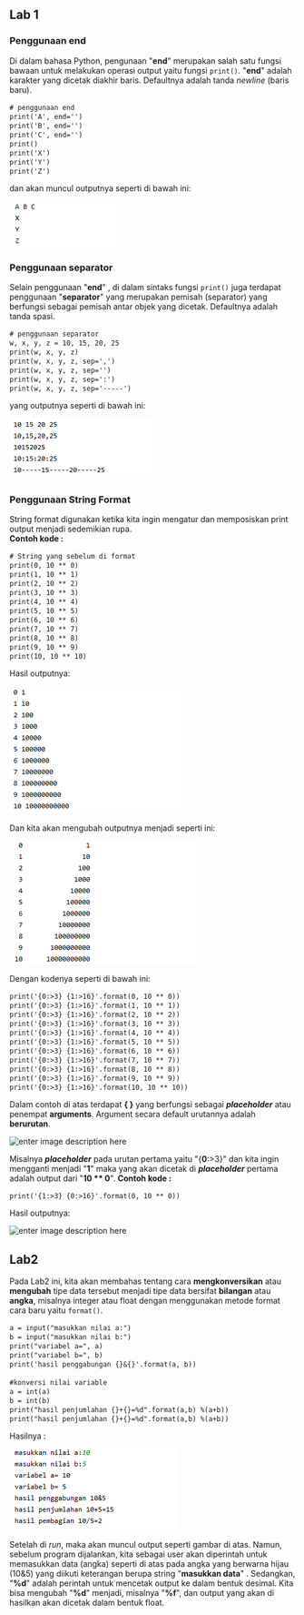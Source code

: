 ## Lab 1

### Penggunaan end
Di dalam bahasa Python, pengunaan "**end**" merupakan salah satu fungsi bawaan untuk melakukan operasi output yaitu fungsi `print()`.  "**end**" adalah karakter yang dicetak diakhir baris. Defaultnya adalah tanda _newline_ (baris baru).

    # penggunaan end  
    print('A', end='')  
    print('B', end='')  
    print('C', end='')  
    print()  
    print('X')  
    print('Y')  
    print('Z')
   
   dan akan muncul outputnya seperti di bawah ini:
   
   ![enter image description here](https://github.com/kameliacindy/Tugas_2/blob/master/img/end.PNG)
   
   ### Penggunaan separator
   Selain penggunaan "**end**" , di dalam sintaks fungsi `print()` juga terdapat penggunaan "**separator**" yang merupakan pemisah (separator) yang berfungsi sebagai pemisah antar objek yang dicetak. Defaultnya adalah tanda spasi.

    # penggunaan separator  
    w, x, y, z = 10, 15, 20, 25  
    print(w, x, y, z)  
    print(w, x, y, z, sep=',')  
    print(w, x, y, z, sep='')  
    print(w, x, y, z, sep=':')  
    print(w, x, y, z, sep='-----')
   yang outputnya seperti di bawah ini:
   
   ![enter image description here](https://github.com/kameliacindy/Tugas_2/blob/master/img/sep.PNG)

### Penggunaan String Format
String format digunakan ketika kita ingin mengatur dan memposiskan print output menjadi sedemikian rupa.  
**Contoh kode :**

    # String yang sebelum di format
    print(0, 10 ** 0)  
    print(1, 10 ** 1)  
    print(2, 10 ** 2)  
    print(3, 10 ** 3)  
    print(4, 10 ** 4)  
    print(5, 10 ** 5)  
    print(6, 10 ** 6)  
    print(7, 10 ** 7)  
    print(8, 10 ** 8)  
    print(9, 10 ** 9)  
    print(10, 10 ** 10)
    
Hasil outputnya:

![enter image description here](https://github.com/kameliacindy/Tugas_2/blob/master/img/string%20format%201.PNG)

Dan kita akan mengubah outputnya menjadi seperti ini:

![enter image description here](https://github.com/kameliacindy/Tugas_2/blob/master/img/string%20format%202.PNG)

Dengan kodenya seperti di bawah ini:

    print('{0:>3} {1:>16}'.format(0, 10 ** 0))  
    print('{0:>3} {1:>16}'.format(1, 10 ** 1))  
    print('{0:>3} {1:>16}'.format(2, 10 ** 2))  
    print('{0:>3} {1:>16}'.format(3, 10 ** 3))  
    print('{0:>3} {1:>16}'.format(4, 10 ** 4))  
    print('{0:>3} {1:>16}'.format(5, 10 ** 5))  
    print('{0:>3} {1:>16}'.format(6, 10 ** 6))  
    print('{0:>3} {1:>16}'.format(7, 10 ** 7))  
    print('{0:>3} {1:>16}'.format(8, 10 ** 8))  
    print('{0:>3} {1:>16}'.format(9, 10 ** 9))  
    print('{0:>3} {1:>16}'.format(10, 10 ** 10))
    
Dalam contoh di atas terdapat **{ }** yang berfungsi sebagai _**placeholder**_ atau penempat **arguments**. Argument secara default urutannya adalah **berurutan**.

![enter image description here](https://github.com/antonmartinus72/Labo_1-2/blob/master/img/6_Output_String-f.png)

Misalnya _**placeholder**_ pada urutan pertama yaitu "{**0**:>3}" dan kita ingin mengganti menjadi "**1**" maka yang akan dicetak di _**placeholder**_ pertama adalah output dari "**10 ** 0**".
 **Contoh kode :**
 
    print('{1:>3} {0:>16}'.format(0, 10 ** 0))

Hasil outputnya:

![enter image description here](https://github.com/antonmartinus72/Labo_1-2/blob/master/img/5_Output_String-f.PNG)

## Lab2 
   Pada Lab2 ini, kita akan membahas tentang cara **mengkonversikan** atau **mengubah** tipe data tersebut menjadi tipe data bersifat **bilangan** atau **angka**, misalnya integer atau float dengan menggunakan metode format cara baru yaitu `format()`.
   
    a = input("masukkan nilai a:")  
    b = input("masukkan nilai b:")  
    print("variabel a=", a)  
    print("variabel b=", b)  
    print('hasil penggabungan {}&{}'.format(a, b))  
      
    #konversi nilai variable  
    a = int(a)  
    b = int(b)  
    print("hasil penjumlahan {}+{}=%d".format(a,b) %(a+b))
    print("hasil penjumlahan {}+{}=%d".format(a,b) %(a+b))
    
Hasilnya :

![enter image description here](https://github.com/kameliacindy/Tugas_2/blob/master/img/Lab2.PNG)

Setelah di _run_, maka akan muncul output seperti gambar di atas. Namun, sebelum program dijalankan, kita sebagai user akan diperintah untuk memasukkan data (angka) seperti di atas pada angka yang berwarna hijau (10&5) yang diikuti keterangan berupa string "**masukkan data**" .
Sedangkan, "**%d**" adalah perintah untuk mencetak output ke dalam bentuk desimal. Kita bisa mengubah "**%d**" menjadi, misalnya "**%f**", dan output yang akan di hasilkan akan dicetak dalam bentuk float.




